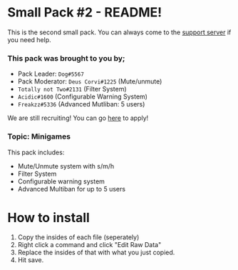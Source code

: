 # Small Pack #2 - README!
This is the second small pack.
You can always come to the [support server](https://discord.gg/FMUMPdn) if you need help.

### This pack was brought to you by;
- Pack Leader: `Dog#5567`
- Pack Moderator: `Deus Corvi#1225` (Mute/unmute)
- `Totally not Two#2131` (Filter System)
- `Acidic#1600` (Configurable Warning System)
- `Freakzz#5336` (Advanced Mutliban: 5 users)

We are still recruiting! You can go [here](https://docs.google.com/forms/d/e/1FAIpQLSd1NN_gU7oa4yHMx14B5zzzjFsdPnUlmd_MB7F3mpj-U2KrHQ/viewform) to apply!

### Topic: Minigames
This pack includes:
- Mute/Unmute system with s/m/h
- Filter System
- Configurable warning system
- Advanced Multiban for up to 5 users

# How to install
1. Copy the insides of each file (seperately)
2. Right click a command and click "Edit Raw Data"
3. Replace the insides of that with what you just copied.
4. Hit save.
